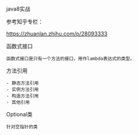java8实战

参考知乎专栏：



https://zhuanlan.zhihu.com/p/28093333


函数式接口

    函数式接口是只有一个方法的接口，用作lambda表达式的类型。


方法引用

    - 静态方法引用
    - 实例方法引用
    - 构造方法引用
    - 其他引用

Optional类

    针对空指针的类